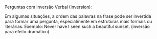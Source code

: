 Perguntas com Inversão Verbal (Inversion):

Em algumas situações, a ordem das palavras na frase pode ser invertida para formar uma pergunta, especialmente em estruturas mais formais ou literárias.
Exemplo: Never have I seen such a beautiful sunset. (inversão para efeito dramático)